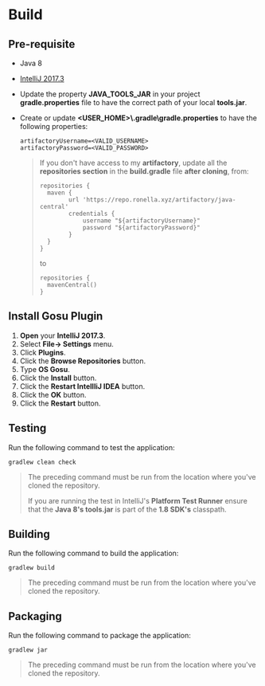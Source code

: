 # Build

## Pre-requisite

* Java 8

* [IntelliJ 2017.3](https://download.jetbrains.com/idea/ideaIC-2017.3.7.exe)

* Update the property **JAVA_TOOLS_JAR** in your project **gradle.properties** file to have the correct path of your local **tools.jar**.

* Create or update **<USER_HOME>\\.gradle\\gradle.properties** to have the following properties:

    ```properties
    artifactoryUsername=<VALID_USERNAME>
    artifactoryPassword=<VALID_PASSWORD>
    ```

    > If you don't have access to my **artifactory**, update all the **repositories section** in the **build.gradle** file **after cloning**, from:
    >
    > ```
    > repositories {
    >   maven {
    >         url 'https://repo.ronella.xyz/artifactory/java-central'
    >         credentials {
    >             username "${artifactoryUsername}"
    >             password "${artifactoryPassword}"
    >         }
    >   }
    > }
    > ```
    >
    > to
    >
    > ```
    > repositories {
    > 	mavenCentral()
    > }
    > ```

## Install Gosu Plugin

1. **Open** your **IntelliJ 2017.3**.
2. Select **File-> Settings** menu.
3. Click **Plugins**.
4. Click the **Browse Repositories** button.
5. Type **OS Gosu**.
6. Click the **Install** button.
7. Click the **Restart IntellliJ IDEA** button.
8. Click the **OK** button.
9. Click the **Restart** button.

## Testing

Run the following command to test the application:

```
gradlew clean check
```

> The preceding command must be run from the location where you've cloned the repository.
>
> If you are running the test in IntelliJ's **Platform Test Runner** ensure that the **Java 8's tools.jar** is part of the **1.8 SDK's** classpath.

## Building

Run the following command to build the application:

```
gradlew build
```

> The preceding command must be run from the location where you've cloned the repository.

## Packaging

Run the following command to package the application:

```
gradlew jar
```

> The preceding command must be run from the location where you've cloned the repository.